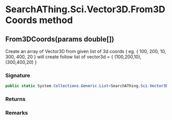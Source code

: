 # SearchAThing.Sci.Vector3D.From3DCoords method
## From3DCoords(params double[])
Create an array of Vector3D from given list of 3d coords ( eg. { 100, 200, 10, 300, 400, 20 }
            will create follow list of vector3d = { (100,200,10), (300,400,20) }

### Signature
```csharp
public static System.Collections.Generic.List<SearchAThing.Sci.Vector3D> From3DCoords(params double[] coords)
```
### Returns

### Remarks

